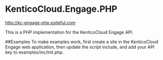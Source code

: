 # KenticoCloud.Engage.PHP
http://kc-engage-php.esiteful.com

This is a PHP implementation for the KenticoCloud Engage API.

##Examples
To make examples work, first create a site in the KenticoCloud Engage web application, then update the script include, and add your API key to examples/inc/init.php.


